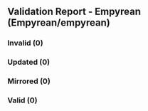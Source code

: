 ## Validation Report - Empyrean (Empyrean/empyrean)


### Invalid (0)
### Updated (0)
### Mirrored (0)
### Valid (0)

